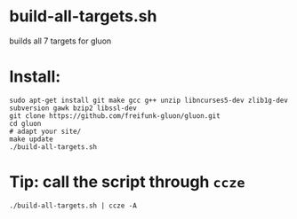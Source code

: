 build-all-targets.sh
====================

builds all 7 targets for gluon

# Install:

	sudo apt-get install git make gcc g++ unzip libncurses5-dev zlib1g-dev subversion gawk bzip2 libssl-dev
	git clone https://github.com/freifunk-gluon/gluon.git
	cd gluon
	# adapt your site/
	make update
	./build-all-targets.sh

# Tip: call the script through `ccze`

    ./build-all-targets.sh | ccze -A


